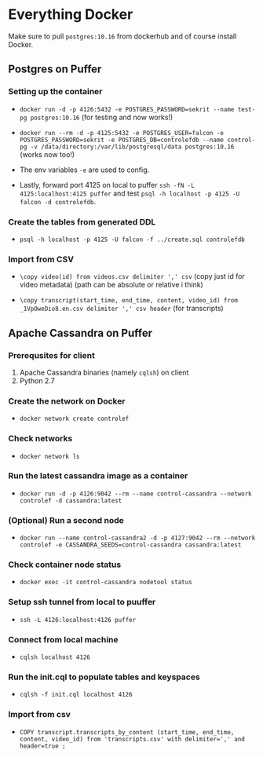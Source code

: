 # Everything Docker

Make sure to pull `postgres:10.16` from dockerhub and of course install Docker.

## Postgres on Puffer

### Setting up the container

- `docker run -d -p 4126:5432 -e POSTGRES_PASSWORD=sekrit --name test-pg postgres:10.16` (for testing and now works!)

- `docker run --rm -d -p 4125:5432 -e POSTGRES_USER=falcon -e POSTGRES_PASSWORD=sekrit -e POSTGRES_DB=controlefdb --name control-pg -v /data/directory:/var/lib/postgresql/data postgres:10.16` (works now too!)

- The env variables `-e` are used to config.

- Lastly, forward port 4125 on local to puffer `ssh -fN -L 4125:localhost:4125 puffer` and test `psql -h localhost -p 4125 -U falcon -d controlefdb`.

### Create the tables from generated DDL

- `psql -h localhost -p 4125 -U falcon -f ../create.sql controlefdb`

### Import from CSV

- `\copy video(id) from videos.csv delimiter ',' csv` (copy just id for video metadata) (path can be absolute or relative i think)

- `\copy transcript(start_time, end_time, content, video_id) from _1VpOweDio8.en.csv delimiter ',' csv header` (for transcripts)

## Apache Cassandra on Puffer

### Prerequsites for client

1. Apache Cassandra binaries (namely `cqlsh`) on client
2. Python 2.7

### Create the network on Docker

- `docker network create controlef`

### Check networks

- `docker network ls`

### Run the latest cassandra image as a container

- `docker run -d -p 4126:9042 --rm --name control-cassandra --network controlef -d cassandra:latest`

### (Optional) Run a second node

- `docker run --name control-cassandra2 -d -p 4127:9042 --rm --network controlef -e CASSANDRA_SEEDS=control-cassandra cassandra:latest`

### Check container node status

- `docker exec -it control-cassandra nodetool status`

### Setup ssh tunnel from local to puuffer

- `ssh -L 4126:localhost:4126 puffer`

### Connect from local machine

- `cqlsh localhost 4126`

### Run the init.cql to populate tables and keyspaces

- `cqlsh -f init.cql localhost 4126`

### Import from csv

- `COPY transcript.transcripts_by_content (start_time, end_time, content, video_id) from 'transcripts.csv' with delimiter=',' and header=true ;`
